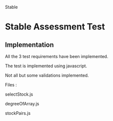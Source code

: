 Stable
# Stable Assessment Test

## Implementation
All the 3 test requirements have been implemented. 

The test is implemented using javascript.

Not all but some validations implemented.


Files :

selectStock.js

degreeOfArray.js

stockPairs.js
